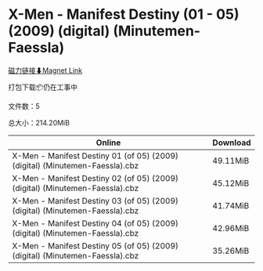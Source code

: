 # X-Men - Manifest Destiny (01 - 05) (2009) (digital) (Minutemen-Faessla)

[磁力链接⬇Magnet Link](magnet:?xt=urn:btih:c736c151df0783875eca2dd693500eb5d6c4c522&dn=X-Men%20-%20Manifest%20Destiny%20%2801%20-%2005%29%20%282009%29%20%28digital%29%20%28Minutemen-Faessla%29)

打包下载📦仍在工事中

文件数：5

总大小：214.20MiB

Online | Download
--- | ---
X-Men - Manifest Destiny 01 (of 05) (2009) (digital) (Minutemen-Faessla).cbz | 49.11MiB
X-Men - Manifest Destiny 02 (of 05) (2009) (digital) (Minutemen-Faessla).cbz | 45.12MiB
X-Men - Manifest Destiny 03 (of 05) (2009) (digital) (Minutemen-Faessla).cbz | 41.74MiB
X-Men - Manifest Destiny 04 (of 05) (2009) (digital) (Minutemen-Faessla).cbz | 42.96MiB
X-Men - Manifest Destiny 05 (of 05) (2009) (digital) (Minutemen-Faessla).cbz | 35.26MiB